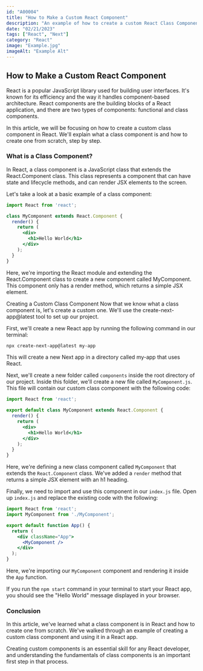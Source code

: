 ```yaml
---
id: "A00004"
title: "How to Make a Custom React Component"
description: "An example of how to create a custom React Class Component."
date: "02/21/2023"
tags: ["React", "Next"]
category: "React"
image: "Example.jpg"
imageAlt: "Example Alt"
---
```

## How to Make a Custom React Component
React is a popular JavaScript library used for building user interfaces. It's known for its efficiency and the way it handles component-based architecture. React components are the building blocks of a React application, and there are two types of components: functional and class components.

In this article, we will be focusing on how to create a custom class component in React. We'll explain what a class component is and how to create one from scratch, step by step.

### What is a Class Component?
In React, a class component is a JavaScript class that extends the React.Component class. This class represents a component that can have state and lifecycle methods, and can render JSX elements to the screen.

Let's take a look at a basic example of a class component:

``` jsx
import React from 'react';

class MyComponent extends React.Component {
  render() {
    return (
      <div>
        <h1>Hello World</h1>
      </div>
    );
  }
}
```
Here, we're importing the React module and extending the React.Component class to create a new component called MyComponent. This component only has a render method, which returns a simple JSX element.

Creating a Custom Class Component
Now that we know what a class component is, let's create a custom one. We'll use the create-next-app@latest tool to set up our project.

First, we'll create a new React app by running the following command in our terminal:

``` bash
npx create-next-app@latest my-app
```
This will create a new Next app in a directory called my-app that uses React.

Next, we'll create a new folder called `components` inside the root directory of our project. Inside this folder, we'll create a new file called `MyComponent.js`. This file will contain our custom class component with the following code:
``` jsx
import React from 'react';

export default class MyComponent extends React.Component {
  render() {
    return (
      <div>
        <h1>Hello World</h1>
      </div>
    );
  }
}
```
Here, we're defining a new class component called `MyComponent` that extends the `React.Component` class. We've added a `render` method that returns a simple JSX element with an h1 heading.

Finally, we need to import and use this component in our `index.js` file. Open up `index.js` and replace the existing code with the following:

``` jsx
import React from 'react';
import MyComponent from './MyComponent';

export default function App() {
  return (
    <div className="App">
      <MyComponent />
    </div>
  );
}
```
Here, we're importing our `MyComponent` component and rendering it inside the `App` function.

If you run the `npm start` command in your terminal to start your React app, you should see the "Hello World" message displayed in your browser.

### Conclusion
In this article, we've learned what a class component is in React and how to create one from scratch. We've walked through an example of creating a custom class component and using it in a React app.

Creating custom components is an essential skill for any React developer, and understanding the fundamentals of class components is an important first step in that process.